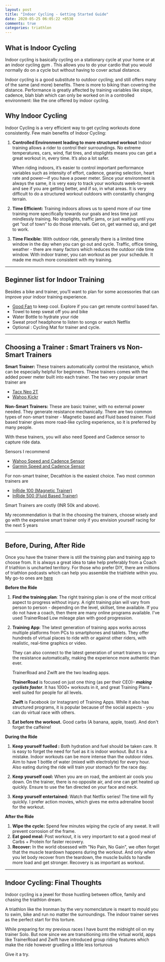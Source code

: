 ```yaml
---
layout: post
title: "Indoor Cycling - Getting Started Guide"
date: 2020-05-25 06:05:22 +0530
comments: true
categories: triathlon
---
```




## What is Indoor Cycling

Indoor cycling is basically cycling on a stationary cycle at your home or at an indoor cycling gym . This allows you to do your cardio that you would normally do on a cycle but without having to cover actual distance.

Indoor cycling is a good substitute to outdoor cycling; and still offers many of the same (and more) benefits. 
There is more to biking than covering the distance. Performance is greatly affected by training variables like slope, cadence, blah blah which can only be worked on in a controlled environment: like the one offered by indoor cycling. 



## Why Indoor Cycling

Indoor Cycling is a very efficient way to get cycling workouts done consistently. Few main benefits of Indoor Cycling:

1. **Controlled Environment leading to more structured workout**
   Indoor training allows a rider to control their surroundings. No extreme temperatures, cars, wind, flat tires, and stoplights means you can get a great workout in, every time. It’s also a lot safer.

   When riding indoors, it’s easier to control important performance variables such as intensity of effort, cadence, gearing selection, heart rate and power—if you have a power meter.  Since your environment is always the same, it is very easy to track your workouts week-to-week and see if you are getting better, and if so, in what areas. It is very difficult to do a structured workout outdoors with constantly changing terrain.

   

2. **Time Efficient:** Training indoors allows us to spend more of our time training more specifically towards our goals and less time just mindlessly training. No stoplights, traffic jams, or just waiting until you get “out of town” to do those intervals. Get on, get warmed up, and get to work.

    

3. **Time Flexible:** With outdoor ride, generally there is a limited time window in the day when you can go out and cycle. Traffic, office timing, weather - there are many factors which reduces the outdoor ride time window. With indoor trainer, you can workout as per your schedule. It made me much more consistent with my training. 

------




## Beginner list for Indoor Training

Besides a bike and trainer, you’ll want to plan for some accessories that can improve your indoor training experience.

* [Good Fan](https://www.amazon.in/s?k=velocity+table+fan&ref=nb_sb_noss_2) to keep cool. Explore if you can get remote control based fan. 
* Towel to keep sweat off you and bike
* Water Bottle to hydrate your ride
* Sweat proof headphone to listen to songs or watch Netflix
* Optional : Cycling Mat for trainer and cycle. 



------



## Choosing a Trainer : Smart Trainers vs Non-Smart Trainers

**Smart Trainer:** These trainers automatically control the resistance, which can be especially helpful for beginners. These trainers comes with the added power meter built into each trainer. The two very popular smart trainer are

* [Tacx Neo 2T](https://tacx.com/product/neo-2t-smart/)
* [Wahoo Kickr](https://www.wahoofitness.com/devices/bike-trainers/wahoo-kickr-powertrainer)



**Non-Smart Trainers:** These are basic trainer, with no external power needed. They generate resistance mechanically. There are two common types of non-smart trainer - Magnetic based and Fluid based trainer. Fluid based trainer gives more road-like cycling experience, so it is preferred by many people. 

With these trainers, you will also need Speed and Cadence sensor to capture ride data.

Sensors I recommend

* [Wahoo Speed and Cadence Sensor](https://eu.wahoofitness.com/devices/bike-sensors/speed-and-cadence-sensors-bundle)
* [Garmin Speed and Cadence Sensor](https://buy.garmin.com/en-US/US/p/641221)



For non-smart trainer, Decathlon is the easiest choice. Two most common trainers are

* [InRide 100 (Magnetic Trainer)](https://www.decathlon.in/p/8402844/emi-products/in-ride-100-home-trainer)
* [InRide 500 (Fluid Based Trainer)](https://www.decathlon.in/p/8487132/emi-products/in-ride-500-home-trainer)



Smart Trainers are costly (INR 50k and above). 

My recommendation is that In the choosing the trainers, choose wisely and go with the expensive smart trainer only if you envision yourself racing for the next 5 years

------



## Before, During, After Ride

Once you have the trainer there is still the training plan and training app to choose from. It is always a great idea to take help preferably from a Coach if triathlon is uncharted territory. For those who prefer DIY, there are millions of triathlon podcasts which can help you assemble the triathlete within you. My go-to ones are [here](https://jigyasu.com/triathlon/my-top-5-triathlon-podcast.html)

**Before the Ride**

1. **Find the training plan**: The right training plan is one of the most critical aspect to progress without injury. A right training plan will vary from person to person - depending on the level, skillset, time available.  If you do not have a coach, then there are many online programs available. I've used TrainerRoad Low mileage plan with good progression.

2. **Training App**: The latest generation of training apps works across multiple platforms from PCs to smartphones and tablets. They offer hundreds of virtual places to ride with or against other riders, with realistic, real-time graphics or video.

   They can also connect to the latest generation of smart trainers to vary the resistance automatically, making the experience more authentic than ever.

   TrainerRoad and Zwift are the two leading apps. 

   **TrainerRoad** is focused on just one thing (as per their CEO)- ***making cyclists faster***. It has 1000+ workouts in it, and great Training Plans - well suited for people for all levels. 

   **Zwift** is Facebook (or Instagram) of Training Apps. While it also has structured programs, it is popular because of the social aspects - you can do virtual race with others. 

3. **Eat before the workout.** Good carbs (A banana, apple, toast). And don't forget the caffeine!



**During the Ride**

1. **Keep yourself fuelled :** Both hydration and fuel should be taken care. It is easy to forget the need for fuel as it is indoor workout. But it is a mistake. Indoor workouts can be more intense than the outdoor rides. Aim to have 1 bottle of water (mixed with electrolyte) for every hour. Also eating during the ride will train your stomach for the race day. 

2. **Keep yourself cool:** When you are on road, the ambient air cools you down. On the trainer, there is no opposite air, and one can get heated up quickly. Ensure to use the fan directed on your face and neck.

3. **Keep yourself entertained:** Watch that Netflix series! The time will fly quickly. I prefer action movies, which gives me extra adrenaline boost for the workout.

   

**After the Ride**

1. **Wipe the cycle:** Spend few minutes wiping the cycle of any sweat. It will prevent corrosion of the frame.
2. **Eat good meal:** Post workout, it is very important to eat a good meal of Carbs + Protein for faster recovery. 
3. **Recover:** In the world obsessed with "No Pain, No Gain", we often forget that the muscle teardown happens during the workout. And only when you let body recover from the teardown, the muscle builds to handle more load and get stronger. Recovery is as important as workout.



------

## Indoor Cycling: Final Thoughts

Indoor cycling is a jewel for those hustling between office, family and chasing the triathlon dream.

 A triathlon like the Ironman by the very nomenclature is meant to mould you to swim, bike and run no matter the surroundings. The indoor trainer serves as the perfect start for this torture.

While preparing for my previous races I have burnt the midnight oil on my trainer Solo. But now since we are transitioning into the virtual world, apps like TrainerRoad and Zwift have introduced group riding features which make the ride however gruelling a little less torturous

Give it a try. 

 
